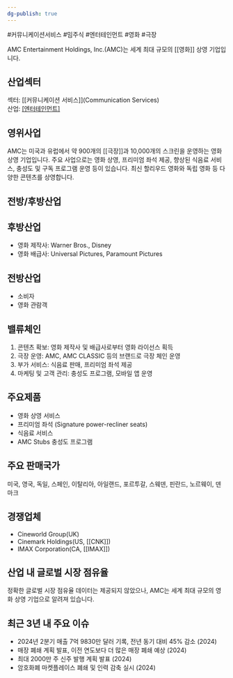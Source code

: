 ```yaml
---
dg-publish: true
---
```

#커뮤니케이션서비스 #밈주식 #엔터테인먼트 #영화 #극장 


AMC Entertainment Holdings, Inc.(AMC)는 세계 최대 규모의 [[영화]] 상영 기업입니다.

## 산업섹터

섹터: [[커뮤니케이션 서비스]](Communication Services)  
산업: [[엔터테인먼트]](Entertainment)

## 영위사업

AMC는 미국과 유럽에서 약 900개의 [[극장]]과 10,000개의 스크린을 운영하는 영화 상영 기업입니다. 주요 사업으로는 영화 상영, 프리미엄 좌석 제공, 향상된 식음료 서비스, 충성도 및 구독 프로그램 운영 등이 있습니다. 최신 할리우드 영화와 독립 영화 등 다양한 콘텐츠를 상영합니다.

## 전방/후방산업

## 후방산업

- 영화 제작사: Warner Bros., Disney
- 영화 배급사: Universal Pictures, Paramount Pictures

## 전방산업

- 소비자
- 영화 관람객

## 밸류체인

1. 콘텐츠 확보: 영화 제작사 및 배급사로부터 영화 라이선스 획득
2. 극장 운영: AMC, AMC CLASSIC 등의 브랜드로 극장 체인 운영
3. 부가 서비스: 식음료 판매, 프리미엄 좌석 제공
4. 마케팅 및 고객 관리: 충성도 프로그램, 모바일 앱 운영

## 주요제품

- 영화 상영 서비스
- 프리미엄 좌석 (Signature power-recliner seats)
- 식음료 서비스
- AMC Stubs 충성도 프로그램

## 주요 판매국가

미국, 영국, 독일, 스페인, 이탈리아, 아일랜드, 포르투갈, 스웨덴, 핀란드, 노르웨이, 덴마크

## 경쟁업체

- Cineworld Group(UK)
- Cinemark Holdings(US, [[CNK]])
- IMAX Corporation(CA, [[IMAX]])

## 산업 내 글로벌 시장 점유율

정확한 글로벌 시장 점유율 데이터는 제공되지 않았으나, AMC는 세계 최대 규모의 영화 상영 기업으로 알려져 있습니다.

## 최근 3년 내 주요 이슈

- 2024년 2분기 매출 7억 9830만 달러 기록, 전년 동기 대비 45% 감소 (2024)
- 매장 폐쇄 계획 발표, 이전 연도보다 더 많은 매장 폐쇄 예상 (2024)
- 최대 2000만 주 신주 발행 계획 발표 (2024)
- 암호화폐 마켓플레이스 폐쇄 및 인력 감축 실시 (2024)